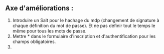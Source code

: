 ## Axe d'améliorations : 

1) Introduire un Salt pour le hachage du mdp (changement de signature à chaque définition du mot de passe). Et ne pas définir tout le temps le même pour tous les mots de passe.
2) Mettre * dans le formulaire d'inscription et d'authentification pour les champs obligatoires.
3) 